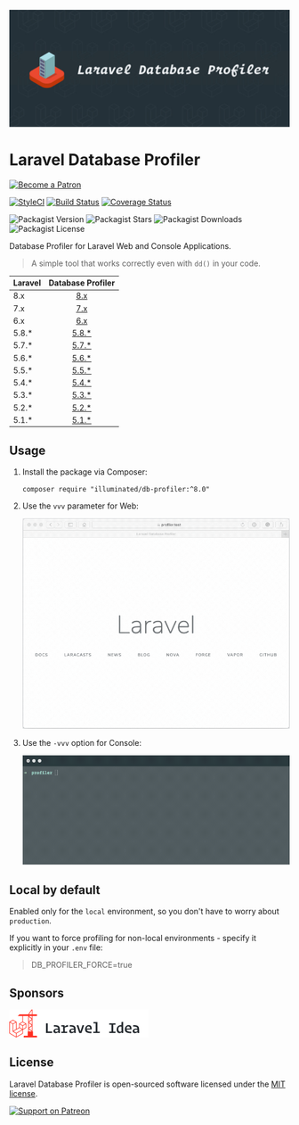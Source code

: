 ![Database Profiler for Laravel Web and Console Applications](art/1380x575-optimized.jpg)

# Laravel Database Profiler

[<img src="https://user-images.githubusercontent.com/1286821/43083932-4915853a-8ea0-11e8-8983-db9e0f04e772.png" alt="Become a Patron" width="160" />](https://patreon.com/dmitryivanov)

[![StyleCI](https://github.styleci.io/repos/68023936/shield?branch=8.x&style=flat)](https://github.styleci.io/repos/68023936?branch=8.x)
[![Build Status](https://img.shields.io/github/workflow/status/dmitry-ivanov/laravel-db-profiler/tests/8.x)](https://github.com/dmitry-ivanov/laravel-db-profiler/actions?query=workflow%3Atests+branch%3A8.x)
[![Coverage Status](https://img.shields.io/codecov/c/github/dmitry-ivanov/laravel-db-profiler/8.x)](https://app.codecov.io/gh/dmitry-ivanov/laravel-db-profiler/branch/8.x)

![Packagist Version](https://img.shields.io/packagist/v/illuminated/db-profiler)
![Packagist Stars](https://img.shields.io/packagist/stars/illuminated/db-profiler)
![Packagist Downloads](https://img.shields.io/packagist/dt/illuminated/db-profiler)
![Packagist License](https://img.shields.io/packagist/l/illuminated/db-profiler)

Database Profiler for Laravel Web and Console Applications.

> A simple tool that works correctly even with `dd()` in your code.

| Laravel | Database Profiler                                                      |
| ------- | :--------------------------------------------------------------------: |
| 8.x     | [8.x](https://github.com/dmitry-ivanov/laravel-db-profiler/tree/8.x)   |
| 7.x     | [7.x](https://github.com/dmitry-ivanov/laravel-db-profiler/tree/7.x)   |
| 6.x     | [6.x](https://github.com/dmitry-ivanov/laravel-db-profiler/tree/6.x)   |
| 5.8.*   | [5.8.*](https://github.com/dmitry-ivanov/laravel-db-profiler/tree/5.8) |
| 5.7.*   | [5.7.*](https://github.com/dmitry-ivanov/laravel-db-profiler/tree/5.7) |
| 5.6.*   | [5.6.*](https://github.com/dmitry-ivanov/laravel-db-profiler/tree/5.6) |
| 5.5.*   | [5.5.*](https://github.com/dmitry-ivanov/laravel-db-profiler/tree/5.5) |
| 5.4.*   | [5.4.*](https://github.com/dmitry-ivanov/laravel-db-profiler/tree/5.4) |
| 5.3.*   | [5.3.*](https://github.com/dmitry-ivanov/laravel-db-profiler/tree/5.3) |
| 5.2.*   | [5.2.*](https://github.com/dmitry-ivanov/laravel-db-profiler/tree/5.2) |
| 5.1.*   | [5.1.*](https://github.com/dmitry-ivanov/laravel-db-profiler/tree/5.1) |

## Usage

1. Install the package via Composer:

    ```shell script
    composer require "illuminated/db-profiler:^8.0"
    ```

2. Use the `vvv` parameter for Web:

    ![Laravel Database Profiler - Demo - Web](doc/img/demo-web-c.gif)

3. Use the `-vvv` option for Console:

    ![Laravel Database Profiler - Demo - Console](doc/img/demo-console.gif)

## Local by default

Enabled only for the `local` environment, so you don't have to worry about `production`.

If you want to force profiling for non-local environments - specify it explicitly in your `.env` file:

> DB_PROFILER_FORCE=true

## Sponsors

[![Laravel Idea](art/sponsor-laravel-idea.png)](https://laravel-idea.com)

## License

Laravel Database Profiler is open-sourced software licensed under the [MIT license](LICENSE.md).

[<img src="https://user-images.githubusercontent.com/1286821/43086829-ff7c006e-8ea6-11e8-8b03-ecf97ca95b2e.png" alt="Support on Patreon" width="125" />](https://patreon.com/dmitryivanov)
